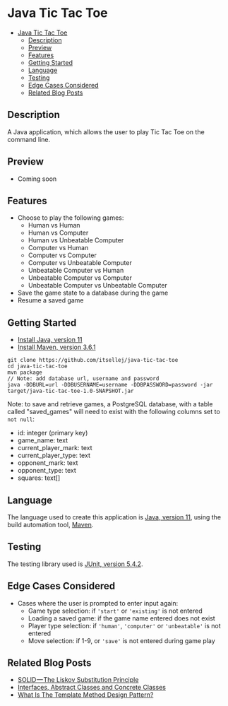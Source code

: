 # Java Tic Tac Toe

- [Java Tic Tac Toe](#java-tic-tac-toe)
  - [Description](#description)
  - [Preview](#preview)
  - [Features](#features)
  - [Getting Started](#getting-started)
  - [Language](#language)
  - [Testing](#testing)
  - [Edge Cases Considered](#edge-cases-considered)
  - [Related Blog Posts](#related-blog-posts)

## Description

 A Java application, which allows the user to play Tic Tac Toe on the command line.

## Preview

- Coming soon

## Features

 - Choose to play the following games:
    - Human vs Human
    - Human vs Computer
    - Human vs Unbeatable Computer
    - Computer vs Human
    - Computer vs Computer
    - Computer vs Unbeatable Computer
    - Unbeatable Computer vs Human
    - Unbeatable Computer vs Computer
    - Unbeatable Computer vs Unbeatable Computer
- Save the game state to a database during the game
- Resume a saved game

## Getting Started

- [Install Java, version 11](https://www.oracle.com/technetwork/java/javase/downloads/jdk11-downloads-5066655.html)
- [Install Maven, version 3.6.1](https://maven.apache.org/download.cgi)

 ```
git clone https://github.com/itsellej/java-tic-tac-toe
cd java-tic-tac-toe
mvn package
// Note: add database url, username and password
java -DDBURL=url -DDBUSERNAME=username -DDBPASSWORD=password -jar target/java-tic-tac-toe-1.0-SNAPSHOT.jar
 ```
 
Note: to save and retrieve games, a PostgreSQL database, with a table called "saved_games" will need to exist with the following columns set to `not null`:
- id: integer (primary key)
- game_name: text
- current_player_mark: text
- current_player_type: text
- opponent_mark: text
- opponent_type: text
- squares: text[]

## Language 

 The language used to create this application is [Java, version 11](https://docs.oracle.com/en/java/), using the build automation tool, [Maven](https://maven.apache.org/guides/getting-started/maven-in-five-minutes.html).

## Testing

 The testing library used is [JUnit, version 5.4.2](https://junit.org/junit5/). 

## Edge Cases Considered
- Cases where the user is prompted to enter input again:
  - Game type selection: if `'start'` or `'existing'` is not entered
  - Loading a saved game: if the game name entered does not exist
  - Player type selection: if `'human'`, `'computer'` or `'unbeatable'` is not entered
  - Move selection: if 1-9, or `'save'` is not entered during game play

## Related Blog Posts

- [SOLID — The Liskov Substitution Principle](https://medium.com/@ellehallal/solid-the-liskov-substitution-principle-c8bc89d4c03d)
- [Interfaces, Abstract Classes and Concrete Classes](https://medium.com/@ellehallal/interfaces-abstract-classes-and-concrete-classes-13af02ae96cf)
- [What Is The Template Method Design Pattern?](https://medium.com/@ellehallal/what-is-the-template-method-design-pattern-845e1987d08e)
